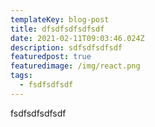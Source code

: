 ```yaml
---
templateKey: blog-post
title: dfsdfsdfsdfsdf
date: 2021-02-11T09:03:46.024Z
description: sdfsdfsdfsdf
featuredpost: true
featuredimage: /img/react.png
tags:
  - fsdfsdfsdf
---
```

fsdfsdfsdfsdf